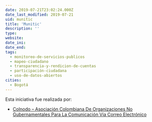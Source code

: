 ```yaml
---
date: 2019-07-21T23:02:24.000Z
date_last_modified: 2019-07-21
uid: munitic
title: 'Munitic'
description: ''
type: 
website: 
date_ini: 
date_end: 
tags:
  - monitoreo-de-servicios-publicos
  - mapeo-ciudadano
  - transparencia-y-rendicion-de-cuentas
  - participación-ciudadana
  - uso-de-datos-abiertos
cities: 
  - Bogotá
---
```


Esta iniciativa fue realizada por:

- [Colnodo – Asociación Colombiana De Organizaciones No Gubernamentales Para La Comunicación Vía Correo Electrónico](/organizaciones/colnodo-asociacion-colombiana-de-organizaciones-no-gubernamentales-para-la-comunicacion-via-correo-electronico)
